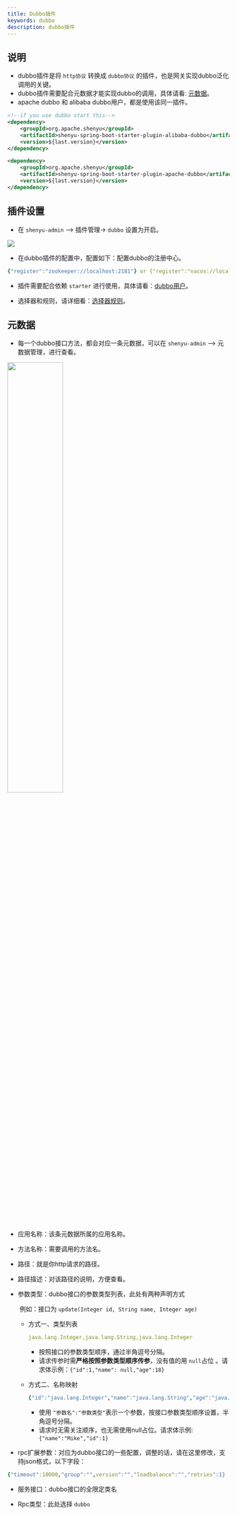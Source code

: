 ```yaml
---
title: Dubbo插件
keywords: dubbo
description: dubbo插件
---
```


## 说明

* dubbo插件是将 `http协议` 转换成 `dubbo协议` 的插件，也是网关实现dubbo泛化调用的关键。
* dubbo插件需要配合元数据才能实现dubbo的调用，具体请看: [元数据](../meta-data)。
* apache dubbo 和 alibaba dubbo用户，都是使用该同一插件。

```xml
<!--if you use dubbo start this-->
<dependency>
    <groupId>org.apache.shenyu</groupId>
    <artifactId>shenyu-spring-boot-starter-plugin-alibaba-dubbo</artifactId>
    <version>${last.version}</version>
</dependency>

<dependency>
    <groupId>org.apache.shenyu</groupId>
    <artifactId>shenyu-spring-boot-starter-plugin-apache-dubbo</artifactId>
    <version>${last.version}</version>
</dependency>
```

## 插件设置

* 在 `shenyu-admin` --> 插件管理-> `dubbo` 设置为开启。

![](/img/shenyu/quick-start/dubbo/dubbo-enable-zh.jpg)

* 在dubbo插件的配置中，配置如下：配置dubbo的注册中心。
```yaml
{"register":"zookeeper://localhost:2181"} or {"register":"nacos://localhost:8848"} 
```
* 插件需要配合依赖 `starter` 进行使用，具体请看：[dubbo用户](../dubbo-proxy)。

* 选择器和规则，请详细看：[选择器规则](../selector-and-rule)。

## 元数据

* 每一个dubbo接口方法，都会对应一条元数据，可以在 `shenyu-admin` --> 元数据管理，进行查看。

<img src="/img/shenyu/plugin/dubbo/dubbo-metadata-zh.jpg" width="50%"/>

* 应用名称：该条元数据所属的应用名称。

* 方法名称：需要调用的方法名。

* 路径：就是你http请求的路径。

* 路径描述：对该路径的说明，方便查看。

* 参数类型：dubbo接口的参数类型列表，此处有两种声明方式

    ​	例如：接口为 `update(Integer id, String name, Integer age)`

    * 方式一、类型列表

        ```yaml
        java.lang.Integer,java.lang.String,java.lang.Integer
        ```

        * 按照接口的参数类型顺序，通过半角逗号分隔。
        * 请求传参时需**严格按照参数类型顺序传参**，没有值的用 `null`占位 。请求体示例：`{"id":1,"name": null,"age":18}`

    * 方式二、名称映射

        ```yaml
        {"id":"java.lang.Integer","name":"java.lang.String","age":"java.lang.Integer"}
        ```

        * 使用 `"参数名":"参数类型"`表示一个参数，按接口参数类型顺序设置，半角逗号分隔。
        * 请求时无需关注顺序，也无需使用null占位。请求体示例: `{"name":"Mike","id":1}`

* rpc扩展参数：对应为dubbo接口的一些配置，调整的话，请在这里修改，支持json格式，以下字段：

```yaml
{"timeout":10000,"group":"",version":"","loadbalance":"","retries":1}
```

* 服务接口：dubbo接口的全限定类名

* Rpc类型：此处选择 `dubbo`
